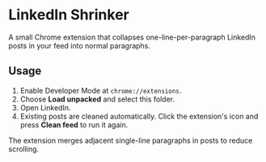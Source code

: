 # LinkedIn Shrinker

A small Chrome extension that collapses one-line-per-paragraph LinkedIn posts in your feed into normal paragraphs.

## Usage

1. Enable Developer Mode at `chrome://extensions`.
2. Choose **Load unpacked** and select this folder.
3. Open LinkedIn.
4. Existing posts are cleaned automatically. Click the extension's icon and press **Clean feed** to run it again.

The extension merges adjacent single-line paragraphs in posts to reduce scrolling.
